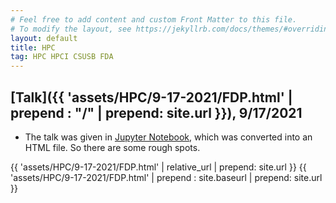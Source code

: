 ```yaml
---
# Feel free to add content and custom Front Matter to this file.
# To modify the layout, see https://jekyllrb.com/docs/themes/#overriding-theme-defaults
layout: default
title: HPC
tag: HPC HPCI CSUSB FDA
---
```


<!-- ## [Talk]({{ 'assets/HPC/9-17-2021/FDP.html' | relative_url | prepend: site.url }}), 9/17/2021 -->
## [Talk]({{ 'assets/HPC/9-17-2021/FDP.html' | prepend : "/" | prepend: site.url }}), 9/17/2021

* The talk was given in [Jupyter Notebook](https://jupyter.org/), which was converted into an HTML file. So there are some rough spots.

{{ 'assets/HPC/9-17-2021/FDP.html' | relative_url | prepend: site.url }}
{{ 'assets/HPC/9-17-2021/FDP.html' | prepend : site.baseurl | prepend: site.url }}